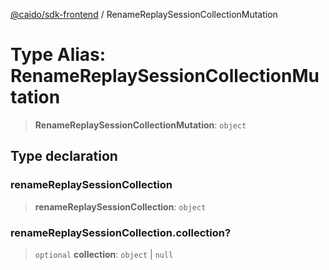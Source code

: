 [@caido/sdk-frontend](../index.md) / RenameReplaySessionCollectionMutation

# Type Alias: RenameReplaySessionCollectionMutation

> **RenameReplaySessionCollectionMutation**: `object`

## Type declaration

### renameReplaySessionCollection

> **renameReplaySessionCollection**: `object`

### renameReplaySessionCollection.collection?

> `optional` **collection**: `object` \| `null`
